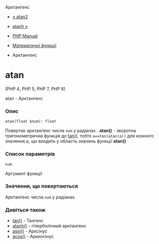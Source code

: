 Арктангенс

-   [« atan2](function.atan2.html)
    
-   [atanh »](function.atanh.html)
    
-   [PHP Manual](index.html)
    
-   [Математичні функції](ref.math.html)
    
-   Арктангенс
    

# atan

(PHP 4, PHP 5, PHP 7, PHP 8)

atan - Арктангенс

### Опис

```methodsynopsis
atan(float $num): float
```

Повертає арктангенс числа `num` у радіанах . **atan()** - зворотна тригонометрична функція до [tan()](function.tan.html), тобто `a==tan(atan(a))` для кожного значення a, що входить у область значень функції **atan()**

### Список параметрів

`num`

Аргумент функції

### Значення, що повертаються

Арктангенс числа `num` у радіанах.

### Дивіться також

-   [tan()](function.tan.html) - Тангенс
-   [atanh()](function.atanh.html) - гіперболічний арктангенс
-   [asin()](function.asin.html) - Арксінус
-   [acos()](function.acos.html) - Арккосінус